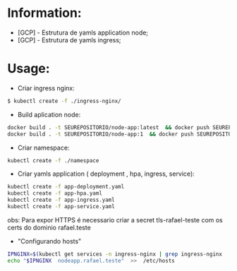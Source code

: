 # Information:

* [GCP] - Estrutura de yamls application node;
* [GCP] - Estrutura de yamls ingress;
 
# Usage:

- Criar ingress nginx:
```sh
$ kubectl create -f ./ingress-nginx/
```
- Build aplication node:
```sh
docker build . -t SEUREPOSITORIO/node-app:latest  && docker push SEUREPOSITORIO/node-app:latest
docker build . -t SEUREPOSITORIO/node-app:1  && docker push SEUREPOSITORIO/node-app:1
```
- Criar namespace:
```sh
kubectl create -f ./namespace
```

- Criar yamls application ( deployment , hpa, ingress, service):
```sh
kubectl create -f app-deployment.yaml
kubectl create -f app-hpa.yaml
kubectl create -f app-ingress.yaml
kubectl create -f app-service.yaml
```

obs: Para expor HTTPS é necessario criar a secret tls-rafael-teste com os certs do dominio rafael.teste



- "Configurando hosts"
```sh
IPNGINX=$(kubectl get services -n ingress-nginx | grep ingress-nginx  | awk '{print $4}')
echo "$IPNGINX	nodeapp.rafael.teste"  >>  /etc/hosts	
```
